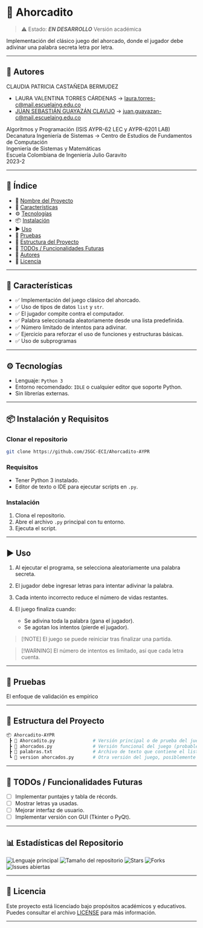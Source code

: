 # 📌 Ahorcadito

> ⚠️ Estado: ***EN DESARROLLO*** Versión académica

Implementación del clásico juego del ahorcado, donde el jugador debe adivinar una palabra secreta letra por letra.

---

## 👥 Autores

CLAUDIA PATRICIA CASTAÑEDA BERMUDEZ
- LAURA VALENTINA TORRES CÁRDENAS → [laura.torres-c@mail.escuelaing.edu.co](mailto:laura.torres-c@mail.escuelaing.edu.co) 
- [JUAN SEBASTIÁN GUAYAZÁN CLAVIJO](https://github.com/JSGC-ECI) → [juan.guayazan-c@mail.escuelaing.edu.co](mailto:juan.guayazan-c@mail.escuelaing.edu.co)

Algoritmos y Programación (ISIS AYPR-62 LEC y AYPR-6201 LAB)   
Decanatura Ingeniería de Sistemas → Centro de Estudios de Fundamentos de Computación    
Ingeniería de Sistemas y Matemáticas    
Escuela Colombiana de Ingeniería Julio Garavito    
2023-2

---

## 🧠 Índice

* 📌 [Nombre del Proyecto](#-ahorcadito)
* 🚀 [Características](#-características)
* ⚙️ [Tecnologías](#️-tecnologías)
* 📦 [Instalación](#-instalación)
* ▶️ [Uso](#️-uso)
* 🧪 [Pruebas](#-pruebas)
* 📁 [Estructura del Proyecto](#-estructura-del-proyecto)
* 📌 [TODOs / Funcionalidades Futuras](#-todos--funcionalidades-futuras)
* 👥 [Autores](#-autores)
* 📄 [Licencia](#-licencia)

---

## 🚀 Características

* ✅ Implementación del juego clásico del ahorcado.
* ✅ Uso de tipos de datos `list` y `str`.
* ✅ El jugador compite contra el computador.
* ✅ Palabra seleccionada aleatoriamente desde una lista predefinida.
* ✅ Número limitado de intentos para adivinar.
* ✅ Ejercicio para reforzar el uso de funciones y estructuras básicas.
* ✅ Uso de subprogramas

---

## ⚙️ Tecnologías

* Lenguaje: `Python 3`
* Entorno recomendado: `IDLE` o cualquier editor que soporte Python.
* Sin librerías externas.

---

## 📦 Instalación y Requisitos

### Clonar el repositorio

```bash
git clone https://github.com/JSGC-ECI/Ahorcadito-AYPR
```

### Requisitos

* Tener Python 3 instalado.
* Editor de texto o IDE para ejecutar scripts en `.py`.

### Instalación

1. Clona el repositorio.
2. Abre el archivo `.py` principal con tu entorno.
3. Ejecuta el script.

---

## ▶️ Uso

1. Al ejecutar el programa, se selecciona aleatoriamente una palabra secreta.
2. El jugador debe ingresar letras para intentar adivinar la palabra.
3. Cada intento incorrecto reduce el número de vidas restantes.
4. El juego finaliza cuando:

   * Se adivina toda la palabra (gana el jugador).
   * Se agotan los intentos (pierde el jugador).

> \[!NOTE]
> El juego se puede reiniciar tras finalizar una partida.

> \[!WARNING]
> El número de intentos es limitado, así que cada letra cuenta.

---

## 🧪 Pruebas

El enfoque de validación es empírico

---

## 📁 Estructura del Proyecto

```bash
📦 Ahorcadito-AYPR
 ┣ 📜 Ahorcadito.py              # Versión principal o de prueba del juego del ahorcado
 ┣ 📜 ahorcados.py               # Versión funcional del juego (probablemente la versión final)
 ┣ 📜 palabras.txt               # Archivo de texto que contiene el listado de palabras secretas
 ┗ 📜 version ahorcados.py       # Otra versión del juego, posiblemente en desarrollo o prueba

```

---

## 📌 TODOs / Funcionalidades Futuras

* [ ] Implementar puntajes y tabla de récords.
* [ ] Mostrar letras ya usadas.
* [ ] Mejorar interfaz de usuario.
* [ ] Implementar versión con GUI (Tkinter o PyQt).

---

## 📊 Estadísticas del Repositorio

![Lenguaje principal](https://img.shields.io/github/languages/top/JSGC-ECI/Ahorcadito-AYPR?style=flat-square)
![Tamaño del repositorio](https://img.shields.io/github/repo-size/JSGC-ECI/Ahorcadito-AYPR?style=flat-square)
![Stars](https://img.shields.io/github/stars/JSGC-ECI/Ahorcadito-AYPR?style=flat-square)
![Forks](https://img.shields.io/github/forks/JSGC-ECI/Ahorcadito-AYPR?style=flat-square)
![Issues abiertas](https://img.shields.io/github/issues/JSGC-ECI/Ahorcadito-AYPR?style=flat-square)

---

## 📄 Licencia

Este proyecto está licenciado bajo propósitos académicos y educativos. Puedes consultar el archivo [LICENSE](./LICENSE) para más información.

---

